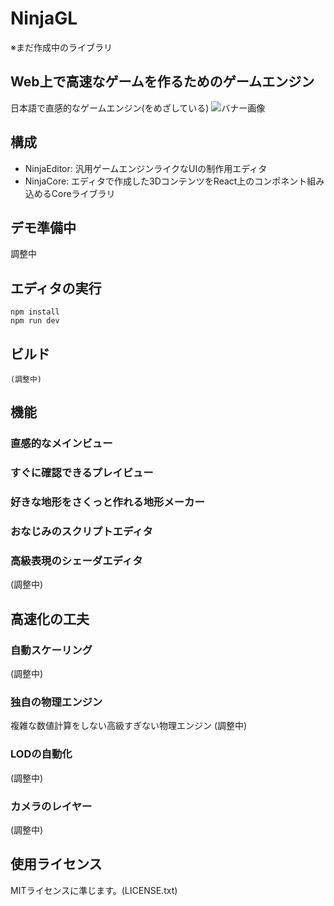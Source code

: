 # NinjaGL

※まだ作成中のライブラリ

## Web上で高速なゲームを作るためのゲームエンジン
日本語で直感的なゲームエンジン(をめざしている)
![バナー画像](https://i.pinimg.com/originals/5c/14/67/5c1467dfa20d49a540151e8cad805761.png)

## 構成
- NinjaEditor: 汎用ゲームエンジンライクなUIの制作用エディタ
- NinjaCore: エディタで作成した3DコンテンツをReact上のコンポネント組み込めるCoreライブラリ

## デモ準備中
調整中

## エディタの実行
```
npm install
npm run dev
```

## ビルド
```
(調整中)
```


## 機能

### 直感的なメインビュー


### すぐに確認できるプレイビュー

### 好きな地形をさくっと作れる地形メーカー

### おなじみのスクリプトエディタ


### 高級表現のシェーダエディタ
(調整中)

## 高速化の工夫

### 自動スケーリング
(調整中)

### 独自の物理エンジン
複雑な数値計算をしない高級すぎない物理エンジン
(調整中)

### LODの自動化
(調整中)

### カメラのレイヤー
(調整中)


## 使用ライセンス
MITライセンスに準じます。(LICENSE.txt)
